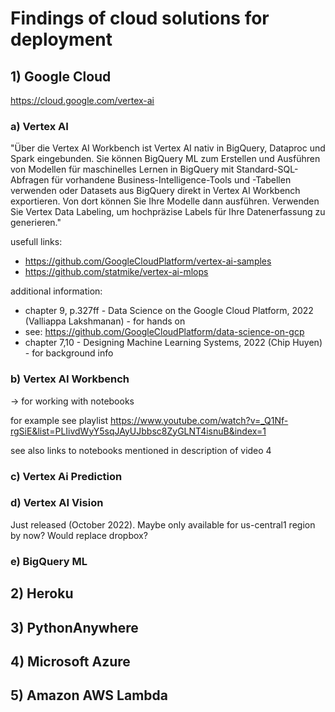 # Findings of cloud solutions for deployment

## 1) Google Cloud
https://cloud.google.com/vertex-ai

### a) Vertex AI

"Über die Vertex AI Workbench ist Vertex AI nativ in BigQuery, Dataproc und Spark eingebunden. Sie können BigQuery ML zum Erstellen und Ausführen von Modellen für maschinelles Lernen in BigQuery mit Standard-SQL-Abfragen für vorhandene Business-Intelligence-Tools und -Tabellen verwenden oder Datasets aus BigQuery direkt in Vertex AI Workbench exportieren. Von dort können Sie Ihre Modelle dann ausführen. Verwenden Sie Vertex Data Labeling, um hochpräzise Labels für Ihre Datenerfassung zu generieren."

usefull links: 
- https://github.com/GoogleCloudPlatform/vertex-ai-samples
- https://github.com/statmike/vertex-ai-mlops

additional information:
- chapter 9, p.327ff - Data Science on the Google Cloud Platform, 2022 (Valliappa Lakshmanan) - for hands on
- see: https://github.com/GoogleCloudPlatform/data-science-on-gcp
- chapter 7,10 - Designing Machine Learning Systems, 2022 (Chip Huyen) - for background info

### b) Vertex AI Workbench
-> for working with notebooks

for example see playlist https://www.youtube.com/watch?v=_Q1Nf-rgSiE&list=PLIivdWyY5sqJAyUJbbsc8ZyGLNT4isnuB&index=1

see also links to notebooks mentioned in description of video 4

### c) Vertex Ai Prediction

### d) Vertex AI Vision
Just released (October 2022). Maybe only available for us-central1 region by now? Would replace dropbox?

### e) BigQuery ML 

## 2) Heroku

## 3) PythonAnywhere

## 4) Microsoft Azure

## 5) Amazon AWS Lambda